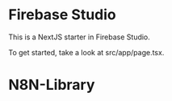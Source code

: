 # Firebase Studio

This is a NextJS starter in Firebase Studio.

To get started, take a look at src/app/page.tsx.
# N8N-Library
